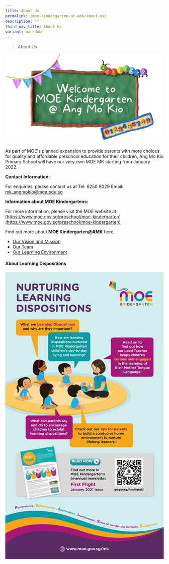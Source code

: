 ```yaml
---
title: About Us
permalink: /moe-kindergarten-at-amk/about-us/
description: ""
third_nav_title: About Us
variant: markdown
---
```

>About Us

![](/images/MOE%20Kindergarten/Welcome%20to%20MK%202.jpg)

As part of MOE's planned expansion to provide parents with more choices for quality and affordable preschool education for their children, Ang Mo Kio Primary School will have our very own MOE MK starting from January 2022.  

**Contact Information:**

For enquiries, please contact us at
Tel: 6250 9029
Email: [mk_angmokio@moe.edu.sg](mailto:mk_angmokio@moe.edu.sg)

**Information about MOE Kindergartens:**

For more information, please visit the MOE website at [https://www.moe.gov.sg/preschool/moe-kindergarten](https://www.moe.gov.sg/preschool/moe-kindergarten)
  
Find out more about **MOE Kindergarten@AMK** here.  

*   [Our Vision and Mission](/moe-kindergarten-at-amk/about-us/our-vision-and-mission)
*   [Our Team](/moe-kindergarten-at-amk/about-us/our-team)
*   [Our Learning Environment](/moe-kindergarten-at-amk/about-us/our-learning-environment)

#### About Learning Dispositions


![](/images/MOE%20Kindergarten/MOEK%20EDM.jpg)
